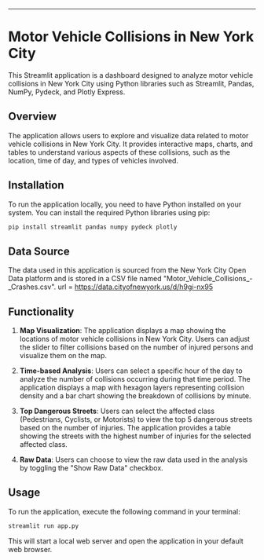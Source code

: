 
---

# Motor Vehicle Collisions in New York City

This Streamlit application is a dashboard designed to analyze motor vehicle collisions in New York City using Python libraries such as Streamlit, Pandas, NumPy, Pydeck, and Plotly Express.

## Overview

The application allows users to explore and visualize data related to motor vehicle collisions in New York City. It provides interactive maps, charts, and tables to understand various aspects of these collisions, such as the location, time of day, and types of vehicles involved.

## Installation

To run the application locally, you need to have Python installed on your system. You can install the required Python libraries using pip:

```bash
pip install streamlit pandas numpy pydeck plotly
```

## Data Source

The data used in this application is sourced from the New York City Open Data platform and is stored in a CSV file named "Motor_Vehicle_Collisions_-_Crashes.csv".
url = https://data.cityofnewyork.us/d/h9gi-nx95

## Functionality

1. **Map Visualization**: The application displays a map showing the locations of motor vehicle collisions in New York City. Users can adjust the slider to filter collisions based on the number of injured persons and visualize them on the map.

2. **Time-based Analysis**: Users can select a specific hour of the day to analyze the number of collisions occurring during that time period. The application displays a map with hexagon layers representing collision density and a bar chart showing the breakdown of collisions by minute.

3. **Top Dangerous Streets**: Users can select the affected class (Pedestrians, Cyclists, or Motorists) to view the top 5 dangerous streets based on the number of injuries. The application provides a table showing the streets with the highest number of injuries for the selected affected class.

4. **Raw Data**: Users can choose to view the raw data used in the analysis by toggling the "Show Raw Data" checkbox.

## Usage

To run the application, execute the following command in your terminal:

```bash
streamlit run app.py
```

This will start a local web server and open the application in your default web browser.


